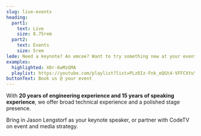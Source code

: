 ```yaml
---
slug: live-events
heading:
  part1:
    text: Live
    size: 8.75rem
  part2:
    text: Events
    size: 5rem
lede: Need a keynote? An emcee? Want to try something new at your event? Let’s go!
examples:
  highlighted: X0r-6wMzGMA
  playlist: https://youtube.com/playlist?list=PLz8Iz-Fnk_eQGt4-VFFCXYuYcuKaw4F07&si=eH-Ox3WB9w2I6id2
buttonText: Book us @ your event
---
```


With **20 years of engineering experience and 15 years of speaking experience**, we offer broad technical experience and a polished stage presence.

Bring in Jason Lengstorf as your keynote speaker, or partner with CodeTV on event and media strategy.
